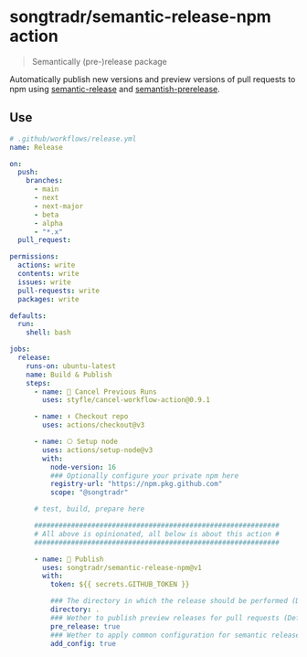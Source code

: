 # songtradr/semantic-release-npm action

> Semantically (pre-)release package

Automatically publish new versions and preview versions of pull requests to npm using [semantic-release](https://github.com/semantic-release/semantic-release) and [semantish-prerelease](https://github.com/Xiphe/semantish-prerelease).

## Use

```yml
# .github/workflows/release.yml
name: Release

on:
  push:
    branches:
      - main
      - next
      - next-major
      - beta
      - alpha
      - "*.x"
  pull_request:

permissions:
  actions: write
  contents: write
  issues: write
  pull-requests: write
  packages: write

defaults:
  run:
    shell: bash

jobs:
  release:
    runs-on: ubuntu-latest
    name: Build & Publish
    steps:
      - name: 🛑 Cancel Previous Runs
        uses: styfle/cancel-workflow-action@0.9.1

      - name: ⬇️ Checkout repo
        uses: actions/checkout@v3

      - name: ⎔ Setup node
        uses: actions/setup-node@v3
        with:
          node-version: 16
          ### Optionally configure your private npm here
          registry-url: "https://npm.pkg.github.com"
          scope: "@songtradr"

      # test, build, prepare here

      ############################################################
      # All above is opinionated, all below is about this action #
      ############################################################

      - name: 🚀 Publish
        uses: songtradr/semantic-release-npm@v1
        with:
          token: ${{ secrets.GITHUB_TOKEN }}

          ### The directory in which the release should be performed (Default: .)
          directory: .
          ### Wether to publish preview releases for pull requests (Default: true)
          pre_release: true
          ### Wether to apply common configuration for semantic release (Default: true)
          add_config: true
```
